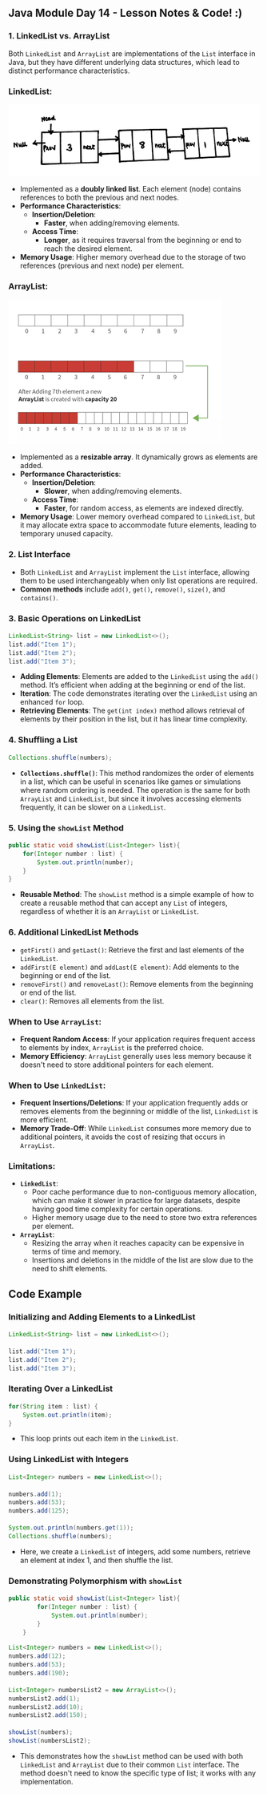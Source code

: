 ## Java Module Day 14 - Lesson Notes & Code! :)

### 1. **LinkedList vs. ArrayList**

Both `LinkedList` and `ArrayList` are implementations of the `List` interface in Java, but they have different underlying data structures, which lead to distinct performance characteristics.

### LinkedList:

![LinkedList](linkedlists.png)
  
  - Implemented as a **doubly linked list**. Each element (node) contains references to both the previous and next nodes.
  - **Performance Characteristics**:
    - **Insertion/Deletion**:
      - **Faster**, when adding/removing elements.
    - **Access Time**:
      - **Longer**, as it requires traversal from the beginning or end to reach the desired element.
  - **Memory Usage**: Higher memory overhead due to the storage of two references (previous and next node) per element.

### ArrayList:

 ![ArrayList](arraylists.png)
 
  - Implemented as a **resizable array**. It dynamically grows as elements are added.
  - **Performance Characteristics**:
    - **Insertion/Deletion**:
      - **Slower**, when adding/removing elements.
    - **Access Time**:
      - **Faster**, for random access, as elements are indexed directly.
  - **Memory Usage**: Lower memory overhead compared to `LinkedList`, but it may allocate extra space to accommodate future elements, leading to temporary unused capacity.

### 2. **List Interface**
   - Both `LinkedList` and `ArrayList` implement the `List` interface, allowing them to be used interchangeably when only list operations are required.
   - **Common methods** include `add()`, `get()`, `remove()`, `size()`, and `contains()`.

### 3. **Basic Operations on LinkedList**

   ```java
   LinkedList<String> list = new LinkedList<>();
   list.add("Item 1");
   list.add("Item 2");
   list.add("Item 3");
   ```

   - **Adding Elements**: Elements are added to the `LinkedList` using the `add()` method. It’s efficient when adding at the beginning or end of the list.
   - **Iteration**: The code demonstrates iterating over the `LinkedList` using an enhanced `for` loop.
   - **Retrieving Elements**: The `get(int index)` method allows retrieval of elements by their position in the list, but it has linear time complexity.

### 4. **Shuffling a List**

   ```java
   Collections.shuffle(numbers);
   ```

   - **`Collections.shuffle()`**: This method randomizes the order of elements in a list, which can be useful in scenarios like games or simulations where random ordering is needed. The operation is the same for both `ArrayList` and `LinkedList`, but since it involves accessing elements frequently, it can be slower on a `LinkedList`.

### 5. **Using the `showList` Method**

   ```java
   public static void showList(List<Integer> list){
       for(Integer number : list) {
           System.out.println(number);
       }
   }
   ```

   - **Reusable Method**: The `showList` method is a simple example of how to create a reusable method that can accept any `List` of integers, regardless of whether it is an `ArrayList` or `LinkedList`.

### 6. Additional LinkedList Methods
   - `getFirst()` and `getLast()`: Retrieve the first and last elements of the `LinkedList`.
   - `addFirst(E element)` and `addLast(E element)`: Add elements to the beginning or end of the list.
   - `removeFirst()` and `removeLast()`: Remove elements from the beginning or end of the list.
   - `clear()`: Removes all elements from the list.

### When to Use `ArrayList`:
- **Frequent Random Access**: If your application requires frequent access to elements by index, `ArrayList` is the preferred choice.
- **Memory Efficiency**: `ArrayList` generally uses less memory because it doesn't need to store additional pointers for each element.

### When to Use `LinkedList`:
- **Frequent Insertions/Deletions**: If your application frequently adds or removes elements from the beginning or middle of the list, `LinkedList` is more efficient.
- **Memory Trade-Off**: While `LinkedList` consumes more memory due to additional pointers, it avoids the cost of resizing that occurs in `ArrayList`.

### Limitations:
- **`LinkedList`**:
  - Poor cache performance due to non-contiguous memory allocation, which can make it slower in practice for large datasets, despite having good time complexity for certain operations.
  - Higher memory usage due to the need to store two extra references per element.
- **`ArrayList`**:
  - Resizing the array when it reaches capacity can be expensive in terms of time and memory.
  - Insertions and deletions in the middle of the list are slow due to the need to shift elements.

## Code Example

### Initializing and Adding Elements to a LinkedList
```java
LinkedList<String> list = new LinkedList<>();

list.add("Item 1");
list.add("Item 2");
list.add("Item 3");
```

### Iterating Over a LinkedList
```java
for(String item : list) {
    System.out.println(item);
}
```
- This loop prints out each item in the `LinkedList`.

### Using LinkedList with Integers
```java
List<Integer> numbers = new LinkedList<>();

numbers.add(1);
numbers.add(53);
numbers.add(125);

System.out.println(numbers.get(1));
Collections.shuffle(numbers);
```
- Here, we create a `LinkedList` of integers, add some numbers, retrieve an element at index 1, and then shuffle the list.

### Demonstrating Polymorphism with `showList`
```java
public static void showList(List<Integer> list){
        for(Integer number : list) {
            System.out.println(number);
        }
    }
```

```java
List<Integer> numbers = new LinkedList<>();
numbers.add(12);
numbers.add(53);
numbers.add(190);

List<Integer> numbersList2 = new ArrayList<>();
numbersList2.add(1);
numbersList2.add(10);
numbersList2.add(150);

showList(numbers);
showList(numbersList2);
```
- This demonstrates how the `showList` method can be used with both `LinkedList` and `ArrayList` due to their common `List` interface. The method doesn't need to know the specific type of list; it works with any implementation.
